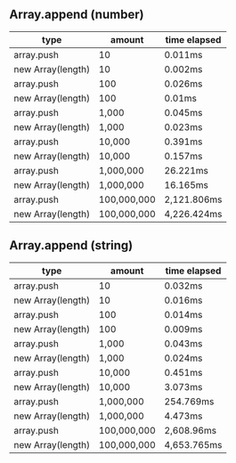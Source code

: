 ## Array.append (number)

|type|amount|time elapsed|
|-|-|-|
array.push|10|0.011ms
new Array(length)|10|0.002ms
array.push|100|0.026ms
new Array(length)|100|0.01ms
array.push|1,000|0.045ms
new Array(length)|1,000|0.023ms
array.push|10,000|0.391ms
new Array(length)|10,000|0.157ms
array.push|1,000,000|26.221ms
new Array(length)|1,000,000|16.165ms
array.push|100,000,000|2,121.806ms
new Array(length)|100,000,000|4,226.424ms
## Array.append (string)

|type|amount|time elapsed|
|-|-|-|
array.push|10|0.032ms
new Array(length)|10|0.016ms
array.push|100|0.014ms
new Array(length)|100|0.009ms
array.push|1,000|0.043ms
new Array(length)|1,000|0.024ms
array.push|10,000|0.451ms
new Array(length)|10,000|3.073ms
array.push|1,000,000|254.769ms
new Array(length)|1,000,000|4.473ms
array.push|100,000,000|2,608.96ms
new Array(length)|100,000,000|4,653.765ms

